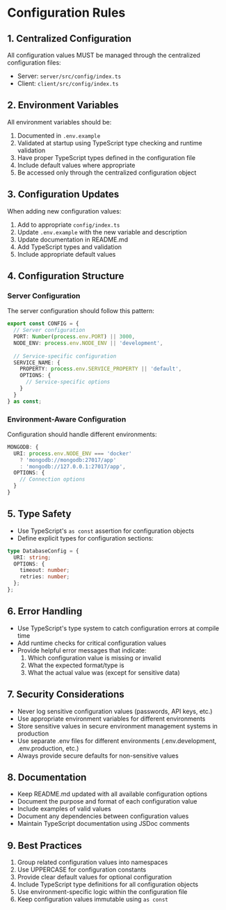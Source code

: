 # Configuration Rules

## 1. Centralized Configuration

All configuration values MUST be managed through the centralized configuration files:
- Server: `server/src/config/index.ts`
- Client: `client/src/config/index.ts`

## 2. Environment Variables

All environment variables should be:
1. Documented in `.env.example`
2. Validated at startup using TypeScript type checking and runtime validation
3. Have proper TypeScript types defined in the configuration file
4. Include default values where appropriate
5. Be accessed only through the centralized configuration object

## 3. Configuration Updates

When adding new configuration values:
1. Add to appropriate `config/index.ts`
2. Update `.env.example` with the new variable and description
3. Update documentation in README.md
4. Add TypeScript types and validation
5. Include appropriate default values

## 4. Configuration Structure

### Server Configuration
The server configuration should follow this pattern:
```typescript
export const CONFIG = {
  // Server configuration
  PORT: Number(process.env.PORT) || 3000,
  NODE_ENV: process.env.NODE_ENV || 'development',
  
  // Service-specific configuration
  SERVICE_NAME: {
    PROPERTY: process.env.SERVICE_PROPERTY || 'default',
    OPTIONS: {
      // Service-specific options
    }
  }
} as const;
```

### Environment-Aware Configuration
Configuration should handle different environments:
```typescript
MONGODB: {
  URI: process.env.NODE_ENV === 'docker' 
    ? 'mongodb://mongodb:27017/app'
    : 'mongodb://127.0.0.1:27017/app',
  OPTIONS: {
    // Connection options
  }
}
```

## 5. Type Safety

- Use TypeScript's `as const` assertion for configuration objects
- Define explicit types for configuration sections:
```typescript
type DatabaseConfig = {
  URI: string;
  OPTIONS: {
    timeout: number;
    retries: number;
  };
};
```

## 6. Error Handling

- Use TypeScript's type system to catch configuration errors at compile time
- Add runtime checks for critical configuration values
- Provide helpful error messages that indicate:
  1. Which configuration value is missing or invalid
  2. What the expected format/type is
  3. What the actual value was (except for sensitive data)

## 7. Security Considerations

- Never log sensitive configuration values (passwords, API keys, etc.)
- Use appropriate environment variables for different environments
- Store sensitive values in secure environment management systems in production
- Use separate .env files for different environments (.env.development, .env.production, etc.)
- Always provide secure defaults for non-sensitive values

## 8. Documentation

- Keep README.md updated with all available configuration options
- Document the purpose and format of each configuration value
- Include examples of valid values
- Document any dependencies between configuration values
- Maintain TypeScript documentation using JSDoc comments

## 9. Best Practices

1. Group related configuration values into namespaces
2. Use UPPERCASE for configuration constants
3. Provide clear default values for optional configuration
4. Include TypeScript type definitions for all configuration objects
5. Use environment-specific logic within the configuration file
6. Keep configuration values immutable using `as const`

